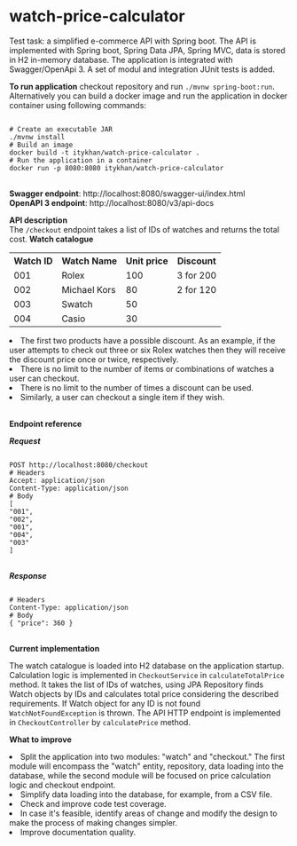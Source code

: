 # watch-price-calculator
Test task: a simplified e-commerce API with Spring boot.
The API is implemented with Spring boot, Spring Data JPA, Spring MVC, data is stored in H2 in-memory database.
The application is integrated with Swagger/OpenApi 3. A set of modul and integration JUnit tests is added.

**To run application** checkout repository and run <code>./mvnw spring-boot:run</code>.
Alternatively you can build a docker image and run the application in docker container using following commands:
<pre>
<code>
# Create an executable JAR
./mvnw install
# Build an image
docker build -t itykhan/watch-price-calculator .
# Run the application in a container
docker run -p 8080:8080 itykhan/watch-price-calculator
</code>
</pre>

**Swagger endpoint**: http://localhost:8080/swagger-ui/index.html<br/>
**OpenAPI 3 endpoint**: http://localhost:8080/v3/api-docs

**API description** <br/>
The <code>/checkout</code> endpoint takes a list of IDs of watches and returns the total cost.
**Watch catalogue**
<table>
  <tr><th>Watch ID</th><th>Watch Name</th><th>Unit price</th><th>Discount</th></tr>
  <tr><td>001</td><td>Rolex</td><td>100</td><td>3 for 200</td></tr>
  <tr><td>002</td><td>Michael Kors</td><td>80</td><td>2 for 120</td></tr>
  <tr><td>003</td><td>Swatch</td><td>50</td><td></td></tr>
  <tr><td>004</td><td>Casio</td><td>30</td><td></td></tr>
</table>
<li>The first two products have a possible discount. As an example, if the user attempts to check out three or six Rolex watches then they will receive the discount price once or twice, respectively.</li>
<li>There is no limit to the number of items or combinations of watches a user can checkout.</li>
<li>There is no limit to the number of times a discount can be used.</li>
<li>Similarly, a user can checkout a single item if they wish.</li>
<br/>

**Endpoint reference**

**_Request_**
<pre>
<code>
POST http://localhost:8080/checkout 
# Headers 
Accept: application/json 
Content-Type: application/json 
# Body 
[ 
"001", 
"002", 
"001", 
"004", 
"003" 
] 
</code>
</pre>

**_Response_** 
<pre>
<code>
# Headers 
Content-Type: application/json 
# Body 
{ "price": 360 } 
</code>
</pre>

**Current implementation**

The watch catalogue is loaded into H2 database on the application startup. Calculation logic is implemented in <code>CheckoutService</code> in <code>calculateTotalPrice</code> method.
It takes the list of IDs of watches, using JPA Repository finds Watch objects by IDs and calculates total price сonsidering the described requirements. If Watch object for any ID is not 
found <code>WatchNotFoundException</code> is thrown. The API HTTP endpoint is implemented in <code>CheckoutController</code> by <code>calculatePrice</code> method.

**What to improve**
<li>Split the application into two modules: "watch" and "checkout." The first module will encompass the "watch" entity, repository, data loading into the database, while the second module will be focused on price calculation logic and checkout endpoint.</li>
<li>Simplify data loading into the database, for example, from a CSV file.</li>
<li>Check and improve code test coverage.</li>
<li>In case it's feasible, identify areas of change and modify the design to make the process of making changes simpler.</li>
<li>Improve documentation quality.</li>

